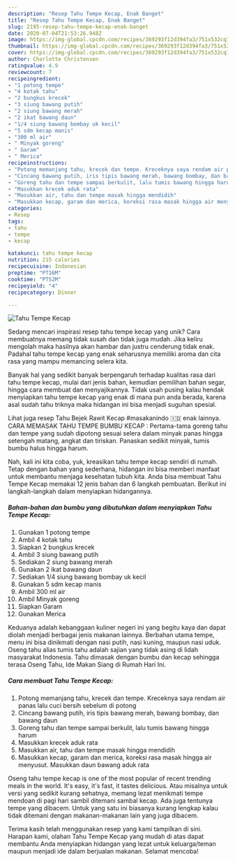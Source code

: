 ```yaml
---
description: "Resep Tahu Tempe Kecap, Enak Banget"
title: "Resep Tahu Tempe Kecap, Enak Banget"
slug: 2195-resep-tahu-tempe-kecap-enak-banget
date: 2020-07-04T21:53:26.948Z
image: https://img-global.cpcdn.com/recipes/369293f12d394fa3/751x532cq70/tahu-tempe-kecap-foto-resep-utama.jpg
thumbnail: https://img-global.cpcdn.com/recipes/369293f12d394fa3/751x532cq70/tahu-tempe-kecap-foto-resep-utama.jpg
cover: https://img-global.cpcdn.com/recipes/369293f12d394fa3/751x532cq70/tahu-tempe-kecap-foto-resep-utama.jpg
author: Charlotte Christensen
ratingvalue: 4.9
reviewcount: 7
recipeingredient:
- "1 potong tempe"
- "4 kotak tahu"
- "2 bungkus krecek"
- "3 siung bawang putih"
- "2 siung bawang merah"
- "2 ikat bawang daun"
- "1/4 siung bawang bombay uk kecil"
- "5 sdm kecap manis"
- "300 ml air"
- " Minyak goreng"
- " Garam"
- " Merica"
recipeinstructions:
- "Potong memanjang tahu, krecek dan tempe. Kreceknya saya rendam air panas lalu cuci bersih sebelum di potong"
- "Cincang bawang putih, iris tipis bawang merah, bawang bombay, dan bawang daun"
- "Goreng tahu dan tempe sampai berkulit, lalu tumis bawang hingga harum"
- "Masukkan krecek aduk rata"
- "Masukkan air, tahu dan tempe masak hingga mendidih"
- "Masukkan kecap, garam dan merica, koreksi rasa masak hingga air menyusut. Masukkan daun bawang aduk rata"
categories:
- Resep
tags:
- tahu
- tempe
- kecap

katakunci: tahu tempe kecap 
nutrition: 215 calories
recipecuisine: Indonesian
preptime: "PT16M"
cooktime: "PT52M"
recipeyield: "4"
recipecategory: Dinner

---
```



![Tahu Tempe Kecap](https://img-global.cpcdn.com/recipes/369293f12d394fa3/751x532cq70/tahu-tempe-kecap-foto-resep-utama.jpg)

Sedang mencari inspirasi resep tahu tempe kecap yang unik? Cara membuatnya memang tidak susah dan tidak juga mudah. Jika keliru mengolah maka hasilnya akan hambar dan justru cenderung tidak enak. Padahal tahu tempe kecap yang enak seharusnya memiliki aroma dan cita rasa yang mampu memancing selera kita.

Banyak hal yang sedikit banyak berpengaruh terhadap kualitas rasa dari tahu tempe kecap, mulai dari jenis bahan, kemudian pemilihan bahan segar, hingga cara membuat dan menyajikannya. Tidak usah pusing kalau hendak menyiapkan tahu tempe kecap yang enak di mana pun anda berada, karena asal sudah tahu triknya maka hidangan ini bisa menjadi suguhan spesial.

Lihat juga resep Tahu Bejek Rawit Kecap #masakanindo 🇮🇩 enak lainnya. CARA MEMASAK TAHU TEMPE BUMBU KECAP : Pertama-tama goreng tahu dan tempe yang sudah dipotong sesuai selera dalam minyak panas hingga setengah matang, angkat dan tiriskan. Panaskan sedikit minyak, tumis bumbu halus hingga harum.


Nah, kali ini kita coba, yuk, kreasikan tahu tempe kecap sendiri di rumah. Tetap dengan bahan yang sederhana, hidangan ini bisa memberi manfaat untuk membantu menjaga kesehatan tubuh kita. Anda bisa membuat Tahu Tempe Kecap memakai 12 jenis bahan dan 6 langkah pembuatan. Berikut ini langkah-langkah dalam menyiapkan hidangannya.

<!--inarticleads1-->

##### Bahan-bahan dan bumbu yang dibutuhkan dalam menyiapkan Tahu Tempe Kecap:

1. Gunakan 1 potong tempe
1. Ambil 4 kotak tahu
1. Siapkan 2 bungkus krecek
1. Ambil 3 siung bawang putih
1. Sediakan 2 siung bawang merah
1. Gunakan 2 ikat bawang daun
1. Sediakan 1/4 siung bawang bombay uk kecil
1. Gunakan 5 sdm kecap manis
1. Ambil 300 ml air
1. Ambil  Minyak goreng
1. Siapkan  Garam
1. Gunakan  Merica


Keduanya adalah kebanggaan kuliner negeri ini yang begitu kaya dan dapat diolah menjadi berbagai jenis makanan lainnya. Berbahan utama tempe, menu ini bisa dinikmati dengan nasi putih, nasi kuning, maupun nasi uduk. Oseng tahu alias tumis tahu adalah sajian yang tidak asing di lidah masyarakat Indonesia. Tahu dimasak dengan bumbu dan kecap sehingga terasa Oseng Tahu, Ide Makan Siang di Rumah Hari Ini. 

<!--inarticleads2-->

##### Cara membuat Tahu Tempe Kecap:

1. Potong memanjang tahu, krecek dan tempe. Kreceknya saya rendam air panas lalu cuci bersih sebelum di potong
1. Cincang bawang putih, iris tipis bawang merah, bawang bombay, dan bawang daun
1. Goreng tahu dan tempe sampai berkulit, lalu tumis bawang hingga harum
1. Masukkan krecek aduk rata
1. Masukkan air, tahu dan tempe masak hingga mendidih
1. Masukkan kecap, garam dan merica, koreksi rasa masak hingga air menyusut. Masukkan daun bawang aduk rata


Oseng tahu tempe kecap is one of the most popular of recent trending meals in the world. It&#39;s easy, it&#39;s fast, it tastes delicious. Atau misalnya untuk versi yang sedikit kurang sehatnya, memang lezat menikmati tempe mendoan di pagi hari sambil ditemani sambal kecap. Ada juga tentunya tempe yang dibacem. Untuk yang satu ini biasanya kurang lengkap kalau tidak ditemani dengan makanan-makanan lain yang juga dibacem. 

Terima kasih telah menggunakan resep yang kami tampilkan di sini. Harapan kami, olahan Tahu Tempe Kecap yang mudah di atas dapat membantu Anda menyiapkan hidangan yang lezat untuk keluarga/teman maupun menjadi ide dalam berjualan makanan. Selamat mencoba!
